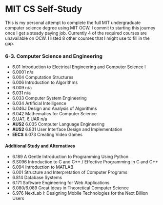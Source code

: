 # MIT CS Self-Study
This is my personal attempt to complete the full MIT undergraduate computer science degree using MIT OCW. I commit to starting this journey once I get a steady paying job. Currently 4 of the required courses are unavailable on OCW. I listed 8 other courses that I might use to fill in the gap.

### 6-3. Computer Science and Engineering
* 6.01 Introduction to Electrical Engineering and Computer Science I
* 6.0001 n/a
* 6.004 Computation Structures
* 6.006 Introduction to Algorithms
* 6.009 n/a
* 6.031 n/a
* 6.033 Computer System Engineering
* 6.034 Artificial Intelligence
* 6.046J Design and Analysis of Algorithms
* 6.042 Mathematics for Computer Science
* 6.UAT, 6.UAR n/a
* **AUS2** 6.035 Computer Language Engineering
* **AUS2** 6.831 User Interface Design and Implementation
* **EECS** 6.073 Creating Video Games


#### Additional Study and Alternatives
* 6.189 A Gentle Introduction to Programming Using Python
* 6.S096 Introduction to C and C++ / Effective Programming in C and C++
* 6.094 Introduction to MATLAB
* 6.001 Structure and Interpretation of Computer Programs
* 6.814 Database Systems
* 6.171 Software Engineering for Web Applications
* 6.080/6.089 Great Ideas in Theoretical Computer Science
* 6.976 NextLab I: Designing Mobile Technologies for the Next Billion Users







